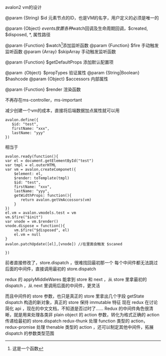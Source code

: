 avalon2 vm的设计

@param {String} $id  元素节点的ID，也是VM的名字，用户定义的必须是唯一的

@param {Object} $events  放置各种$watch回调及生命周期回调，$created, $disposed, *, 属性路径

@param {Function} $watch[^watch]添加监听函数
@param {Function} $fire 手动触发监听函数
@param {Array} $skipArray 手动触发监听函数

@param {Function}  $getDefaultProps 添加默认配置项

@param ｛Object｝ $propTypes  验证属性
@param {String|Boolean} $hashcode 
@param {Object} $accessors 内部属性

@param {Function} $render 渲染函数

不再存在ms-controller，ms-important

减少创建一个vm的成本，直接将后端数据加点属性就可以用

```
avalon.define({
   $id: "test",
   firstName: "xxx",
   lastName: "yyy"
})
```
相当于

```
avalon.ready(function(){
var el = document.getElementById("test")
var tmpl = el.outerHTML
var vm = avalon.createComponet({
    $element: el,
    $render: toTemplate(tmpl)
    $id: "test",
    firstName: "xxx",
    lastName: "yyy",
    getWidthProps: function(){
       return avalon.getVmAccossors(vm)
    }
})
el.vm = avalon.vmodels.test = vm
vm.$fire("$init")
var vnode = vm.$render()
vnode.dispose = function(){
    vm.$fire("$disposed", el)
    el.vm = null  
}
avalon.patchUpdate([el],[vnode]) //在里面会触发 $scaned

})
```
前者直接修改了，store.dispatch ，很难找回最初那一个
每个中间件都无法跳过后面的中间件，直接调用最初的 store.dispatch

redux 的 applyMiddleWares 能拿到 store 和 next ，从 store 里拿最初的 dispatch ，从 next 里调用后面的中间件，更灵活

而且中间件的 store 参数，也只是真正的 store 里拿出几个字段 getState dispatch 构造的新对象，真正的 store 保持  immutable 特征
现在 redux 在讨论简化 api ，现在的中文文档，不知道是否过时了……
Redux 的中间件角色很清晰，就是用来处理各类非 plain object 的 action 参数，转化为格式正确的 action 传递给最初的 store.dispatch
redux-thunk 处理 function 类型的 action，redux-promise 处理 thenable 类型的 action ，还可以制定其他中间件，拓展 dispatch 的参数类型范围


[^watch]: 这是一个函数